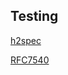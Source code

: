 ## Testing

[h2spec](https://github.com/summerwind/h2spec)

[RFC7540](http://httpwg.org/specs/rfc7540.html)